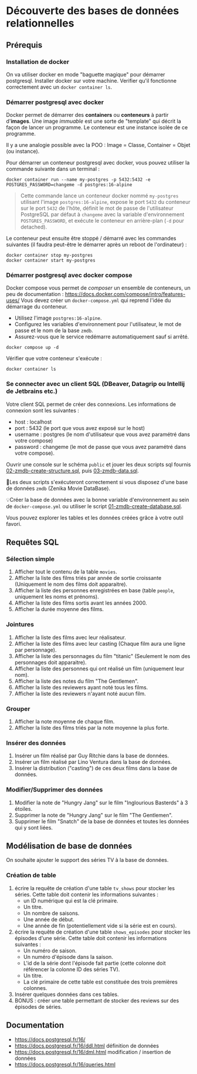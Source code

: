 # Découverte des bases de données relationnelles

## Prérequis

### Installation de docker

On va utiliser docker en mode "baguette magique" pour démarrer postgresql. Installer docker sur votre machine. Verifier qu'il fonctionne correctement avec un `docker container ls`.

### Démarrer postgresql avec docker

Docker permet de démarrer des **containers** ou **conteneurs** à partir d'**images**. Une image *immuable* est une sorte de "template" qui décrit la façon de lancer un programme. Le conteneur est une instance isolée de ce programme.

Il y a une analogie possible avec la POO : Image = Classe, Container = Objet (ou instance).

Pour démarrer un conteneur postgresql avec docker, vous pouvez utiliser la commande suivante dans un terminal :

```
docker container run --name my-postgres -p 5432:5432 -e POSTGRES_PASSWORD=changeme -d postgres:16-alpine
```

> Cette commande lance un conteneur docker nommé `my-postgres` utilisant l'image `postgres:16-alpine`, expose le port `5432` du conteneur sur le port `5432` de l'hôte, définit le mot de passe de l'utilisateur PostgreSQL par défaut à `changeme` avec la variable d'environnement `POSTGRES_PASSWORD`, et exécute le conteneur en arrière-plan (`-d` pour detached).

Le conteneur peut ensuite être stoppé / démarré avec les commandes suivantes (il faudra peut-être le démarrer après un reboot de l'ordinateur) :

```
docker container stop my-postgres
docker container start my-postgres
```

### Démarrer postgresql avec docker compose

Docker compose vous permet de _composer_ un ensemble de conteneurs, un peu de documentation : https://docs.docker.com/compose/intro/features-uses/
Vous devez créer un `docker-compose.yml` qui reprend l'idée du démarrage du conteneur.

- Utilisez l'image `postgres:16-alpine`.
- Configurez les variables d'environnement pour l'utilisateur, le mot de passe et le nom de la base `zmdb`.
- Assurez-vous que le service redémarre automatiquement sauf si arrêté.

```
docker compose up -d
```

Vérifier que votre conteneur s'exécute :

```
docker container ls
```

### Se connecter avec un client SQL (DBeaver, Datagrip ou Intellij de Jetbrains etc.)

Votre client SQL permet de créer des connexions. Les informations de connexion sont les suivantes :

* host : localhost
* port : 5432 (le port que vous avez exposé sur le host)
* username : postgres (le nom d'utilisateur que vous avez paramétré dans votre compose)
* password : changeme (le mot de passe que vous avez paramétré dans votre compose).

Ouvrir une console sur le schéma `public` et jouer les deux scripts sql fournis [02-zmdb-create-structure.sql](zmdb/02-zmdb-create-structure.sql), puis [03-zmdb-data.sql](zmdb/03-zmdb-data.sql).

🚨Les deux scripts s'exécuteront correctement si vous disposez d'une base de données `zmdb` (Zenika Movie DataBase).

💡Créer la base de données avec la bonne variable d'environnement au sein de `docker-compose.yml` ou utiliser le script [01-zmdb-create-database.sql](zmdb/01-zmdb-create-database.sql).

Vous pouvez explorer les tables et les données créées grâce à votre outil favori.

## Requêtes SQL

### Sélection simple

1) Afficher tout le contenu de la table `movies`.
2) Afficher la liste des films triés par année de sortie croissante (Uniquement le nom des films doit apparaitre).
3) Afficher la liste des personnes enregistrées en base (table `people`, uniquement les noms et prénoms).
4) Afficher la liste des films sortis avant les années 2000.
5) Afficher la durée moyenne des films.

### Jointures

1) Afficher la liste des films avec leur réalisateur.
2) Afficher la liste des films avec leur casting (Chaque film aura une ligne par personnage).
3) Afficher la liste des personnages du film "titanic" (Seulement le nom des personnages doit apparaitre).
4) Afficher la liste des personnes qui ont réalisé un film (uniquement leur nom).
5) Afficher la liste des notes du film "The Gentlemen".
6) Afficher la liste des reviewers ayant noté tous les films.
7) Afficher la liste des reviewers n'ayant noté aucun film.

### Grouper

1) Afficher la note moyenne de chaque film.
2) Afficher la liste des films triés par la note moyenne la plus forte.

### Insérer des données

1) Insérer un film réalisé par Guy Ritchie dans la base de données.
2) Insérer un film réalisé par Lino Ventura dans la base de données.
3) Insérer la distribution ("casting") de ces deux films dans la base de données.

### Modifier/Supprimer des données

1) Modifier la note de "Hungry Jang" sur le film "Inglourious Basterds" à 3 étoiles.
2) Supprimer la note de "Hungry Jang" sur le film "The Gentlemen".
3) Supprimer le film "Snatch" de la base de données et toutes les données qui y sont liées.

## Modélisation de base de données

On souhaite ajouter le support des séries TV à la base de données.

### Création de table

1) écrire la requête de création d'une table `tv_shows` pour stocker les séries. Cette table doit contenir les informations suivantes :
    * un ID numérique qui est la clé primaire.
    * Un titre.
    * Un nombre de saisons.
    * Une année de début.
    * Une année de fin (potentiellement vide si la série est en cours).
2) écrire la requête de création d'une table `shows_episodes` pour stocker les épisodes d'une série. Cette table doit contenir les informations suivantes :
    * Un numéro de saison.
    * Un numéro d'épisode dans la saison.
    * L'id de la série dont l'épisode fait partie (cette colonne doit référencer la colonne ID des séries TV).
    * Un titre.
    * La clé primaire de cette table est constituée des trois premières colonnes.
3) Insérer quelques données dans ces tables.
4) BONUS : créer une table permettant de stocker des reviews sur des épisodes de séries.

## Documentation

* https://docs.postgresql.fr/16/
* https://docs.postgresql.fr/16/ddl.html définition de données
* https://docs.postgresql.fr/16/dml.html modification / insertion de données
* https://docs.postgresql.fr/16/queries.html
